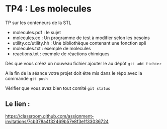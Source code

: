# TP4 : Les molecules
TP sur les conteneurs de la STL

* molecules.pdf : le sujet
* molecules.cc : Un programme de test à modifier selon les besoins
* utility.cc/utility.hh : Une bibliothèque contenant une fonction spli
* molecules.txt : exemple de molecules
* reactions.txt : exemple de réactions chimiques

Dès que vous créez un nouveau fichier ajouter le au dépôt
``git add fichier ``

A la fin de la séance votre projet doit étre mis dans le répo avec la commande
``git push``

Vérifier que vous avez bien tout comité
``git status``


## Le lien :
https://classroom.github.com/assignment-invitations/7cb378a4f32469b57e8f3e1f33036724
